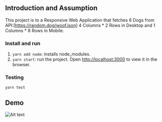 ## Introduction and Assumption
This project is to a Responsive Web Application that fetches 8 Dogs from API:[https://random.dog/woof.json]
4 Columns * 2 Rows in Desktop and 1 Columns * 8 Rows in Mobile.

### Install and run
1. `yarn add node`: installs node_modules.
2. `yarn start`: run the project. Open [http://localhost:3000](http://localhost:3000) to view it in the browser.

### Testing
`yarn test`

## Demo
![Alt text](/RandomDogDemo.gif)

